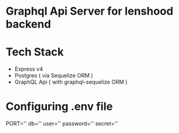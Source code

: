 # Graphql Api Server for lenshood backend

# Tech Stack
- Express v4
- Postgres ( via Sequelize ORM )
- GraphQL Api ( with graphql-sequelize ORM )


# Configuring .env file

PORT=''
db=''
user=''
password=''
secret=''